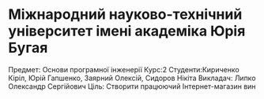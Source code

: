 # Міжнародний науково-технічний університет імені академіка Юрія Бугая 
Предмет: Основи програмної інженерії
Курс:2
Студенти:Кириченко Кіріл, Юрій Гапшенко, Заярний Олексій, Сидоров Нікіта
Викладач: Липко Олександр Сергійович
Ціль: Створити працюючий Інтернет-магазин вин
